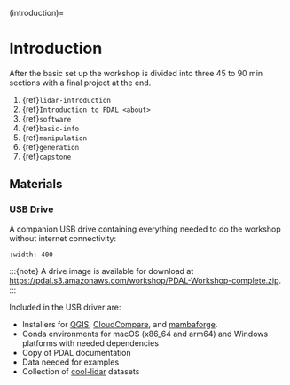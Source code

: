 (introduction)=

# Introduction

After the basic set up the workshop is divided into three 45 to 90 min sections with a final project at the end.

1. {ref}`lidar-introduction`
2. {ref}`Introduction to PDAL <about>`
3. {ref}`software`
4. {ref}`basic-info`
5. {ref}`manipulation`
6. {ref}`generation`
7. {ref}`capstone`

## Materials

### USB Drive

A companion USB drive containing everything needed to do the workshop without
internet connectivity:

```{image} ./images/agenda-usb-drive.jpg
:width: 400
```

:::{note}
A drive image is available for download at
<https://pdal.s3.amazonaws.com/workshop/PDAL-Workshop-complete.zip>.
:::

Included in the USB driver are:

- Installers for [QGIS], [CloudCompare], and [mambaforge].
- Conda environments for macOS (x86_64 and arm64) and Windows platforms with needed dependencies
- Copy of PDAL documentation
- Data needed for examples
- Collection of [cool-lidar] datasets

[cloudcompare]: https://www.danielgm.net/cc/
[cool-lidar]: https://github.com/hobuinc/cool-lidar
[mambaforge]: https://github.com/conda-forge/miniforge#mambaforge
[qgis]: https://www.qgis.org/en/site/
